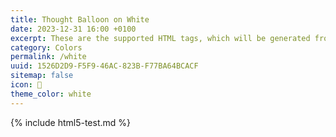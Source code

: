 ```yaml
---
title: Thought Balloon on White
date: 2023-12-31 16:00 +0100
excerpt: These are the supported HTML tags, which will be generated from Markdown.
category: Colors
permalink: /white
uuid: 1526D2D9-F5F9-46AC-823B-F77BA64BCACF
sitemap: false
icon: 💭
theme_color: white
---
```

{% include html5-test.md %}